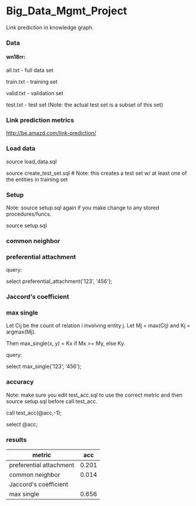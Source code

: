 # Big_Data_Mgmt_Project
Link prediction in knowledge graph. 

### Data
#### wn18rr:

all.txt - full data set

train.txt - training set

valid.txt - validation set

test.txt - test set (Note: the actual test set is a subset of this set)

### Link prediction metrics

http://be.amazd.com/link-prediction/

### Load data

source load_data.sql

source create_test_set.sql # Note: this creates a test set w/ at least one of the entities in training set


### Setup

Note: source setup.sql again if you make change to any stored procedures/funcs. 

source setup.sql

### common neighbor


### preferential attachment

query: 

select preferential_attachment('123', '456');


### Jaccord's coefficient

### max single

Let Cij be the count of relation i involving entity j. Let Mj = max(Cij) and Kj = argmax(Mj).

Then max_single(x, y) = Kx if Mx >= My, else Ky. 

query:

select max_single('123', '456');

### accuracy

Note: make sure you edit test_acc.sql to use the correct metric and then source setup.sql before call test_acc. 

call test_acc(@acc,-1);

select @acc;

### results

| metric                  | acc   |
|-------------------------|:-----:|
| preferential attachment | 0.201 |
| common neighbor         | 0.014 |
| Jaccord's coefficient   |       |
| max single              | 0.656 |
